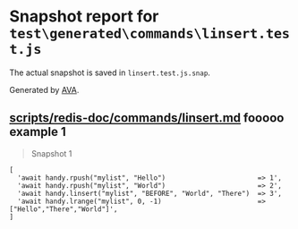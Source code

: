 # Snapshot report for `test\generated\commands\linsert.test.js`

The actual snapshot is saved in `linsert.test.js.snap`.

Generated by [AVA](https://ava.li).

## [scripts/redis-doc/commands/linsert.md](../../../../scripts/redis-doc/commands/linsert.md) fooooo example 1

> Snapshot 1

    [
      'await handy.rpush("mylist", "Hello")                       => 1',
      'await handy.rpush("mylist", "World")                       => 2',
      'await handy.linsert("mylist", "BEFORE", "World", "There")  => 3',
      'await handy.lrange("mylist", 0, -1)                        => ["Hello","There","World"]',
    ]
